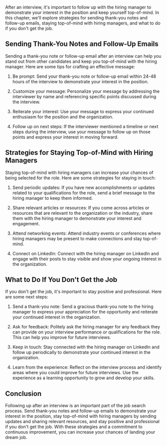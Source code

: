 
After an interview, it's important to follow up with the hiring manager to demonstrate your interest in the position and keep yourself top-of-mind. In this chapter, we'll explore strategies for sending thank-you notes and follow-up emails, staying top-of-mind with hiring managers, and what to do if you don't get the job.

Sending Thank-You Notes and Follow-Up Emails
--------------------------------------------

Sending a thank-you note or follow-up email after an interview can help you stand out from other candidates and keep you top-of-mind with the hiring manager. Here are some tips for crafting an effective message:

1. Be prompt: Send your thank-you note or follow-up email within 24-48 hours of the interview to demonstrate your interest in the position.

2. Customize your message: Personalize your message by addressing the interviewer by name and referencing specific points discussed during the interview.

3. Reiterate your interest: Use your message to express your continued enthusiasm for the position and the organization.

4. Follow up on next steps: If the interviewer mentioned a timeline or next steps during the interview, use your message to follow up on those points and express your interest in moving forward.

Strategies for Staying Top-of-Mind with Hiring Managers
-------------------------------------------------------

Staying top-of-mind with hiring managers can increase your chances of being selected for the role. Here are some strategies for staying in touch:

1. Send periodic updates: If you have new accomplishments or updates related to your qualifications for the role, send a brief message to the hiring manager to keep them informed.

2. Share relevant articles or resources: If you come across articles or resources that are relevant to the organization or the industry, share them with the hiring manager to demonstrate your interest and engagement.

3. Attend networking events: Attend industry events or conferences where hiring managers may be present to make connections and stay top-of-mind.

4. Connect on LinkedIn: Connect with the hiring manager on LinkedIn and engage with their posts to stay visible and show your ongoing interest in the organization.

What to Do If You Don't Get the Job
-----------------------------------

If you don't get the job, it's important to stay positive and professional. Here are some next steps:

1. Send a thank-you note: Send a gracious thank-you note to the hiring manager to express your appreciation for the opportunity and reiterate your continued interest in the organization.

2. Ask for feedback: Politely ask the hiring manager for any feedback they can provide on your interview performance or qualifications for the role. This can help you improve for future interviews.

3. Keep in touch: Stay connected with the hiring manager on LinkedIn and follow up periodically to demonstrate your continued interest in the organization.

4. Learn from the experience: Reflect on the interview process and identify areas where you could improve for future interviews. Use the experience as a learning opportunity to grow and develop your skills.

Conclusion
----------

Following up after an interview is an important part of the job search process. Send thank-you notes and follow-up emails to demonstrate your interest in the position, stay top-of-mind with hiring managers by sending updates and sharing relevant resources, and stay positive and professional if you don't get the job. With these strategies and a commitment to continuous improvement, you can increase your chances of landing your dream job.
